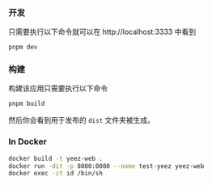 ### 开发

只需要执行以下命令就可以在 http://localhost:3333 中看到

```bash
pnpm dev
```

### 构建

构建该应用只需要执行以下命令

```bash
pnpm build
```

然后你会看到用于发布的 `dist` 文件夹被生成。

### In Docker
```bash
docker build -t yeez-web .
docker run -dit -p 8080:8080 --name test-yeez yeez-web
docker exec -it id /bin/sh
```
